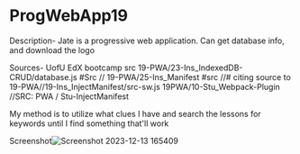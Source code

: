 # ProgWebApp19

Description-
Jate is a progressive web application. Can get database info, and download the logo

Sources-
UofU EdX bootcamp src 19-PWA/23-Ins_IndexedDB-CRUD/database.js #Src
//        19-PWA/25-Ins_Manifest #src
//# citing source to 19-PWA//19-Ins_InjectManifest/src-sw.js
19PWA/10-Stu_Webpack-Plugin
//SRC: PWA / Stu-InjectManifest

My method is to utilize what clues I have and search the lessons for keywords until I find something that'll work



Screenshot![Screenshot 2023-12-13 165409](https://github.com/NikWhit/ProgWebApp19/assets/135679785/c5368c66-eac0-4974-90b3-bfd52b8b3d50)
